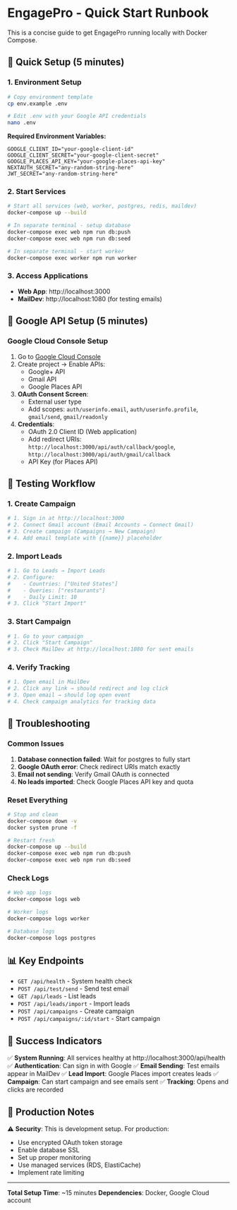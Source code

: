 # EngagePro - Quick Start Runbook

This is a concise guide to get EngagePro running locally with Docker Compose.

## 🚀 Quick Setup (5 minutes)

### 1. Environment Setup
```bash
# Copy environment template
cp env.example .env

# Edit .env with your Google API credentials
nano .env
```

**Required Environment Variables:**
```env
GOOGLE_CLIENT_ID="your-google-client-id"
GOOGLE_CLIENT_SECRET="your-google-client-secret"
GOOGLE_PLACES_API_KEY="your-google-places-api-key"
NEXTAUTH_SECRET="any-random-string-here"
JWT_SECRET="any-random-string-here"
```

### 2. Start Services
```bash
# Start all services (web, worker, postgres, redis, maildev)
docker-compose up --build

# In separate terminal - setup database
docker-compose exec web npm run db:push
docker-compose exec web npm run db:seed

# In separate terminal - start worker
docker-compose exec worker npm run worker
```

### 3. Access Applications
- **Web App**: http://localhost:3000
- **MailDev**: http://localhost:1080 (for testing emails)

## 📧 Google API Setup (5 minutes)

### Google Cloud Console Setup
1. Go to [Google Cloud Console](https://console.cloud.google.com/)
2. Create project → Enable APIs:
   - Google+ API
   - Gmail API  
   - Google Places API
3. **OAuth Consent Screen**:
   - External user type
   - Add scopes: `auth/userinfo.email`, `auth/userinfo.profile`, `gmail/send`, `gmail/readonly`
4. **Credentials**:
   - OAuth 2.0 Client ID (Web application)
   - Add redirect URIs: `http://localhost:3000/api/auth/callback/google`, `http://localhost:3000/api/auth/gmail/callback`
   - API Key (for Places API)

## 🎯 Testing Workflow

### 1. Create Campaign
```bash
# 1. Sign in at http://localhost:3000
# 2. Connect Gmail account (Email Accounts → Connect Gmail)
# 3. Create campaign (Campaigns → New Campaign)
# 4. Add email template with {{name}} placeholder
```

### 2. Import Leads
```bash
# 1. Go to Leads → Import Leads
# 2. Configure:
#    - Countries: ["United States"]
#    - Queries: ["restaurants"]
#    - Daily Limit: 10
# 3. Click "Start Import"
```

### 3. Start Campaign
```bash
# 1. Go to your campaign
# 2. Click "Start Campaign"
# 3. Check MailDev at http://localhost:1080 for sent emails
```

### 4. Verify Tracking
```bash
# 1. Open email in MailDev
# 2. Click any link → should redirect and log click
# 3. Open email → should log open event
# 4. Check campaign analytics for tracking data
```

## 🔧 Troubleshooting

### Common Issues
1. **Database connection failed**: Wait for postgres to fully start
2. **Google OAuth error**: Check redirect URIs match exactly
3. **Email not sending**: Verify Gmail OAuth is connected
4. **No leads imported**: Check Google Places API key and quota

### Reset Everything
```bash
# Stop and clean
docker-compose down -v
docker system prune -f

# Restart fresh
docker-compose up --build
docker-compose exec web npm run db:push
docker-compose exec web npm run db:seed
```

### Check Logs
```bash
# Web app logs
docker-compose logs web

# Worker logs  
docker-compose logs worker

# Database logs
docker-compose logs postgres
```

## 📊 Key Endpoints

- `GET /api/health` - System health check
- `POST /api/test/send` - Send test email
- `GET /api/leads` - List leads
- `POST /api/leads/import` - Import leads
- `POST /api/campaigns` - Create campaign
- `POST /api/campaigns/:id/start` - Start campaign

## 🎉 Success Indicators

✅ **System Running**: All services healthy at http://localhost:3000/api/health
✅ **Authentication**: Can sign in with Google
✅ **Email Sending**: Test emails appear in MailDev
✅ **Lead Import**: Google Places import creates leads
✅ **Campaign**: Can start campaign and see emails sent
✅ **Tracking**: Opens and clicks are recorded

## 🚨 Production Notes

⚠️ **Security**: This is development setup. For production:
- Use encrypted OAuth token storage
- Enable database SSL
- Set up proper monitoring
- Use managed services (RDS, ElastiCache)
- Implement rate limiting

---

**Total Setup Time**: ~15 minutes
**Dependencies**: Docker, Google Cloud account
